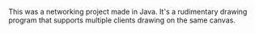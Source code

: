 This was a networking project made in Java. It's a rudimentary drawing program that supports multiple clients drawing on the same canvas.
